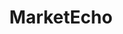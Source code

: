 ---
id: 2
title: "MarketEcho"
description: "Web application for traders featuring an analytical dashboard designed to present complex data in a simple manner..."
image: "/img/project2.png"
label: "Online"
---